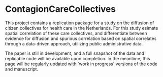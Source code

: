 # ContagionCareCollectives
This project contains a replication package for a study on the diffusion of citizen collectives for health care in the Netherlands. For this study esimate spatial correlation of these care collectives, and differentiate between evidence for diffusion and spurious correlation based on spatial correlates through a data-driven approach, utilizing public administrative data.

The paper is still in development, and a full snapshot of the data and replicable code will be available upon completion. In the meantime, this page will be regularly updated with 'work in progress' versions of the code and manuscript.
